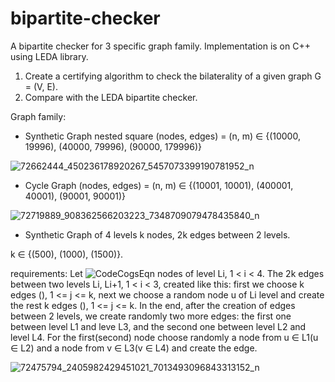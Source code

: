 # bipartite-checker
A bipartite checker for 3 specific graph family. Implementation is on C++ using LEDA library.


1. Create a certifying algorithm to check the bilaterality of a given graph G = (V, E).
2. Compare with the LEDA bipartite checker.

Graph family:
* Synthetic Graph nested square
(nodes, edges) = (n, m) ∈ {(10000, 19996), (40000, 79996), (90000, 179996)}
 
![72662444_450236178920267_5457073399190781952_n](https://user-images.githubusercontent.com/44173610/66703301-cb29f280-ed19-11e9-8728-39d845db19f7.png)

* Cycle Graph
(nodes, edges) = (n, m) ∈ {(10001, 10001), (400001, 40001), (90001, 90001)}

![72719889_908362566203223_7348709079478435840_n](https://user-images.githubusercontent.com/44173610/66703313-fad8fa80-ed19-11e9-9e9a-6bb6cd286cc7.png)

* Synthetic Graph of 4 levels
k nodes, 2k edges between 2 levels.

k ∈ {(500), (1000), (1500)}.

requirements: Let ![CodeCogsEqn](https://user-images.githubusercontent.com/44173610/66703854-91f48100-ed1f-11e9-837a-f306580e2c75.gif) nodes of level Li, 1 < i < 4. The 2k edges between two levels Li, Li+1, 1 < i < 3, created like this: first we choose k edges (), 1 <= j <= k, next we choose a random node u of Li level and create the rest k edges (), 1 <= j <= k. In the end, after the creation of edges between 2 levels, we create randomly two more edges: the first one between level L1 and leve L3, and the second one between level L2 and level L4. For the first(second) node choose randomly a node from u ∈ L1(u ∈ L2) and a node from v ∈ L3(v ∈ L4) and create the edge.  


![72475794_2405982429451021_7013493096843313152_n](https://user-images.githubusercontent.com/44173610/66703315-ff051800-ed19-11e9-81d0-5252667d9206.png)
